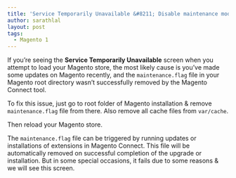 ```yaml
---
title: 'Service Temporarily Unavailable &#8211; Disable maintenance mode in Magento 1'
author: sarathlal
layout: post
tags:
  - Magento 1
---
```

If you’re seeing the **Service Temporarily Unavailable** screen when you attempt to load your Magento store, the most likely cause is you&#8217;ve made some updates on Magento recently, and the `maintenance.flag` file in your Magento root directory wasn&#8217;t successfully removed by the Magento Connect tool.

To fix this issue, just go to root folder of Magento installation & remove `maintenance.flag` file from there. Also remove all cache files from `var/cache`.

Then reload your Magento store.

The `maintenance.flag` file can be triggered by running updates or installations of extensions in Magento Connect. This file will be automatically removed on successful completion of the upgrade or installation. But in some special occasions, it fails due to some reasons & we will see this screen.
